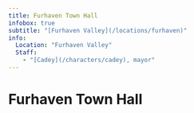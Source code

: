 ```yaml
---
title: Furhaven Town Hall
infobox: true
subtitle: "[Furhaven Valley](/locations/furhaven)"
info:
  Location: "Furhaven Valley"
  Staff:
    - "[Cadey](/characters/cadey), mayor"
---
```


# Furhaven Town Hall
